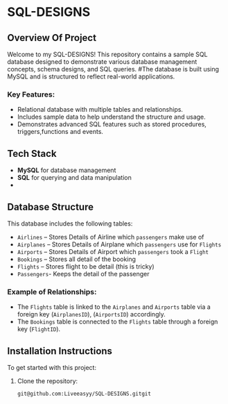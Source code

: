 # SQL-DESIGNS
## Overview Of Project
Welcome to my SQL-DESIGNS! This repository contains a sample SQL database designed to demonstrate various database management concepts, schema designs, and SQL queries. 
#The database is built using MySQL and is structured to reflect real-world applications. 

### Key Features:
- Relational database with multiple tables and relationships.
- Includes sample data to help understand the structure and usage.
- Demonstrates advanced SQL features such as stored procedures, triggers,functions and events.

## Tech Stack
- **MySQL** for database management
- **SQL** for querying and data manipulation
- 
## Database Structure
This database includes the following tables:
- `Airlines` – Stores Details of Airline which `passengers` make use of
- `Airplanes` – Stores Details of Airplane which `passengers` use for `Flights`
- `Airports` – Stores Details of Airport which `passengers` took a `Flight`
- `Bookings` – Stores all detail of the booking 
- `Flights` – Stores flight to be detail (this is tricky)
- `Passengers`- Keeps the detail of the passenger

### Example of Relationships:
- The `Flights` table is linked to the `Airplanes` and `Airports` table via a foreign key (`AirplanesID`), (`AirportsID`) accordingly.
- The `Bookings` table is connected to the `Flights` table through a foreign key (`FlightID`).

## Installation Instructions
To get started with this project:

1. Clone the repository:
   ```bash
   git@github.com:Liveeasyy/SQL-DESIGNS.gitgit
